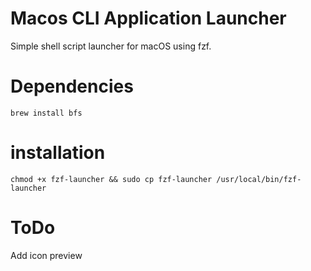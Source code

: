 # Macos CLI Application Launcher
Simple shell script launcher for macOS using fzf.

# Dependencies
```
brew install bfs
```

# installation
```
chmod +x fzf-launcher && sudo cp fzf-launcher /usr/local/bin/fzf-launcher
```

# ToDo
Add icon preview
